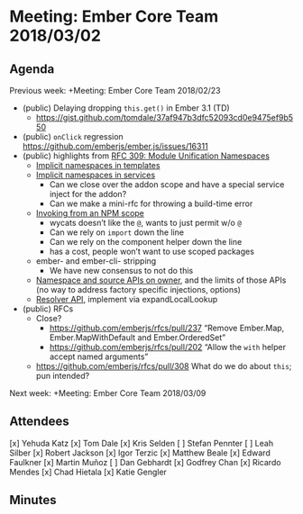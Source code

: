 # Meeting: Ember Core Team 2018/03/02

## Agenda
  Previous week: +Meeting: Ember Core Team 2018/02/23


- (public) Delaying dropping `this.get()` in Ember 3.1 (TD)
  - https://gist.github.com/tomdale/37af947b3dfc52093cd0e9475ef9b550
- (public) `onClick` regression https://github.com/emberjs/ember.js/issues/16311
- (public) highlights from [RFC 309: Module Unification Namespaces](https://github.com/emberjs/rfcs/pull/309)
  - [Implicit namespaces in templates](https://github.com/mixonic/rfcs/blob/mu-namespaces/text/0000-module-unification-namespaces.md#implicit-namespaces-in-templates)
  - [Implicit namespaces in services](https://github.com/mixonic/rfcs/blob/mu-namespaces/text/0000-module-unification-namespaces.md#implicit-namespaces-in-services)
    - Can we close over the addon scope and have a special service inject for the addon?
    - Can we make a mini-rfc for throwing a build-time error
  - [Invoking from an NPM scope](https://github.com/mixonic/rfcs/blob/mu-namespaces/text/0000-module-unification-namespaces.md#explicit-namespaces-based-on-npm-scopes)
    - wycats doesn’t like the `@`, wants to just permit w/o `@`
    - Can we rely on `import` down the line
    - Can we rely on the component helper down the line
    - has a cost, people won’t want to use scoped packages
  - ember- and ember-cli- stripping
    - We have new consensus to not do this
  - [Namespace and source APIs on owner](https://github.com/mixonic/rfcs/blob/mu-namespaces/text/0000-module-unification-namespaces.md#namespace-and-source-apis-on-owner), and the limits of those APIs (no way to address factory specific injections, options)
  - [Resolver API](https://github.com/mixonic/rfcs/blob/mu-namespaces/text/0000-module-unification-namespaces.md#adding-support-to-the-ember-resolver), implement via expandLocalLookup
- (public) RFCs
  - Close?
    - https://github.com/emberjs/rfcs/pull/237 “Remove Ember.Map, Ember.MapWithDefault and Ember.OrderedSet”
    - https://github.com/emberjs/rfcs/pull/202 “Allow the `with` helper accept named arguments”
  - https://github.com/emberjs/rfcs/pull/308 What do we do about `this`; pun intended?


Next week: +Meeting: Ember Core Team 2018/03/09

## Attendees
[x] Yehuda Katz
[x] Tom Dale
[x] Kris Selden
[ ] Stefan Pennter
[ ] Leah Silber
[x] Robert Jackson
[x] Igor Terzic
[x] Matthew Beale
[x] Edward Faulkner
[x] Martin Muñoz
[ ] Dan Gebhardt
[x] Godfrey Chan
[x] Ricardo Mendes
[x] Chad Hietala
[x] Katie Gengler

## Minutes


